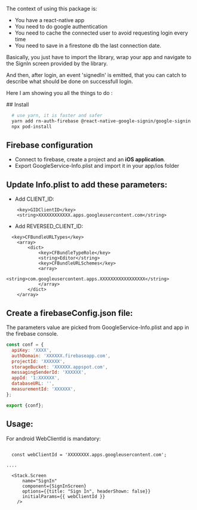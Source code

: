 
The context of using this package is:
- You have a react-native app
- You need to do google authentication
- You need to cache the connected user to avoid requesting login every time
- You need to save in a firestone db the last connection date.

Basically, you just have to import the library, wrap your app and navigate to the SignIn screen provided by the library.

And then, after login, an event 'signedIn' is emitted, that you can catch to describe what should be done on successfull login.

Here I am showing you all the things to do :


## Install

```bash
  # use yarn, it is faster and safer
  yarn add rn-auth-firebase @react-native-google-signin/google-signin
  npx pod-install
```

## Firebase configuration
- Connect to firebase, create a project and an <b>iOS application</b>.
- Export GoogleService-Info.plist and import it in your app/ios folder


## Update Info.plist to add these parameters:

- Add CLIENT_ID:

```
	<key>GIDClientID</key>
	<string>XXXXXXXXXXXX.apps.googleusercontent.com</string>
```


- Add REVERSED_CLIENT_ID:

```
  <key>CFBundleURLTypes</key>
	<array>
		<dict>
			<key>CFBundleTypeRole</key>
			<string>Editor</string>
			<key>CFBundleURLSchemes</key>
			<array>
				<string>com.googleusercontent.apps.XXXXXXXXXXXXXXXXX</string>
			</array>
		</dict>
	</array>
```

## Create a firebaseConfig.json file:

The parameters value are picked from GoogleService-Info.plist and app in the firebase console.

```js
const conf = {
  apiKey: 'XXXX',
  authDomain: 'XXXXXX.firebaseapp.com',
  projectId: 'XXXXXX',
  storageBucket: 'XXXXXX.appspot.com',
  messagingSenderId: 'XXXXXX',
  appId: '1:XXXXXX',
  databaseURL: '',
  measurementId: 'XXXXXX',
};

export {conf};
```

## Usage:


For android WebClientId is mandatory:


```TSX

  const webClientId = 'XXXXXXXX.apps.googleusercontent.com';

....

  <Stack.Screen
      name="SignIn"
      component={SignInScreen}
      options={{title: "Sign In", headerShown: false}}
      initialParams={{ webClientId }}
    />
``````